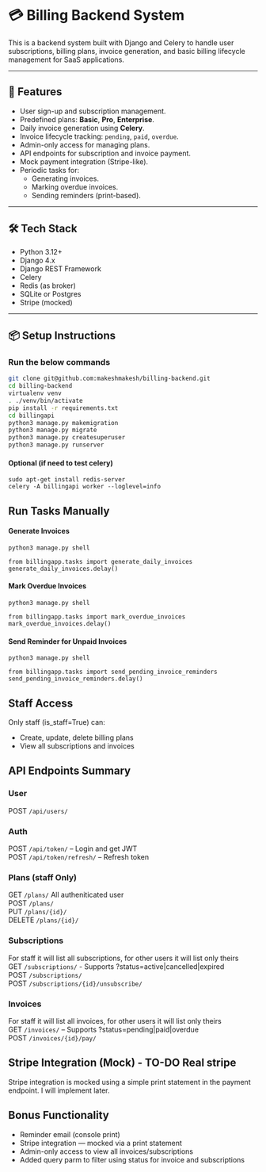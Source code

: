 # 💳 Billing Backend System

This is a backend system built with Django and Celery to handle user subscriptions, billing plans, invoice generation, and basic billing lifecycle management for SaaS applications.

---

## 🚀 Features

- User sign-up and subscription management.
- Predefined plans: **Basic**, **Pro**, **Enterprise**.
- Daily invoice generation using **Celery**.
- Invoice lifecycle tracking: `pending`, `paid`, `overdue`.
- Admin-only access for managing plans.
- API endpoints for subscription and invoice payment.
- Mock payment integration (Stripe-like).
- Periodic tasks for:
  - Generating invoices.
  - Marking overdue invoices.
  - Sending reminders (print-based).

---

## 🛠 Tech Stack

- Python 3.12+
- Django 4.x
- Django REST Framework
- Celery
- Redis (as broker)
- SQLite or Postgres
- Stripe (mocked)

---

## 📦 Setup Instructions

### Run the below commands

```bash
git clone git@github.com:makeshmakesh/billing-backend.git
cd billing-backend
virtualenv venv
. ./venv/bin/activate
pip install -r requirements.txt
cd billingapi
python3 manage.py makemigration
python3 manage.py migrate
python3 manage.py createsuperuser
python3 manage.py runserver
```

#### Optional (if need to test celery)
```
sudo apt-get install redis-server
celery -A billingapi worker --loglevel=info
```

## Run Tasks Manually
#### Generate Invoices
```
python3 manage.py shell

from billingapp.tasks import generate_daily_invoices
generate_daily_invoices.delay()
```
#### Mark Overdue Invoices
```
python3 manage.py shell

from billingapp.tasks import mark_overdue_invoices
mark_overdue_invoices.delay()
```

#### Send Reminder for Unpaid Invoices

```
python3 manage.py shell

from billingapp.tasks import send_pending_invoice_reminders
send_pending_invoice_reminders.delay()
```

## Staff Access
Only staff (is_staff=True) can:

* Create, update, delete billing plans
* View all subscriptions and invoices


## API Endpoints Summary

### User

POST `/api/users/`

### Auth
POST `/api/token/` – Login and get JWT  
POST `/api/token/refresh/` – Refresh token  

### Plans (staff Only)
GET `/plans/` All autheniticated user  
POST `/plans/`  
PUT `/plans/{id}/`  
DELETE `/plans/{id}/`  

### Subscriptions

For staff it will list all subscriptions, for other users it will list only theirs  
GET `/subscriptions/` - Supports ?status=active|cancelled|expired  
POST `/subscriptions/`  
POST `/subscriptions/{id}/unsubscribe/`  

### Invoices
For staff it will list all invoices, for other users it will list only theirs  
GET `/invoices/` – Supports ?status=pending|paid|overdue  
POST `/invoices/{id}/pay/`  

## Stripe Integration (Mock) - TO-DO Real stripe
Stripe integration is mocked using a simple print statement in the payment endpoint. I will implement later.

## Bonus Functionality

* Reminder email (console print)
* Stripe integration — mocked via a print statement
* Admin-only access to view all invoices/subscriptions
* Added query parm to filter using status for invoice and subscriptions
